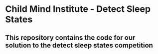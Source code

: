 # Child Mind Institute - Detect Sleep States 
## This repository contains the code for our solution to the detect sleep states competition